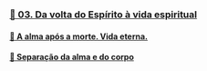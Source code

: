 ### [📑 03. Da volta do Espírito à vida espiritual](#lde.2.03)
#### [📃 A alma após a morte. Vida eterna.](#lde.2.03.1)
#### [📃 Separação da alma e do corpo](#lde.2.03.2)
